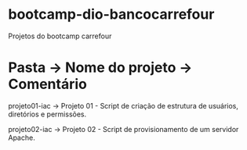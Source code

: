# bootcamp-dio-bancocarrefour
Projetos do bootcamp carrefour

# Pasta -> Nome do projeto -> Comentário ##

projeto01-iac -> Projeto 01 - Script de criação de estrutura de usuários, diretórios e permissões.

projeto02-iac -> Projeto 02 - Script de provisionamento de um servidor Apache.

